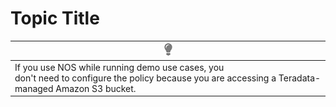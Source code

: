 # Topic Title

|![../Images/cov-icn-tip.png](../Images/cov-icn-tip.png)  |
|--|
|If you use NOS while running demo use cases, you don't need to configure the policy because you are accessing a Teradata-managed Amazon S3 bucket.|
